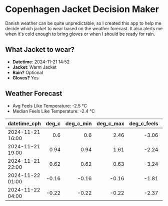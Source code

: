 
# Copenhagen Jacket Decision Maker

Danish weather can be quite unpredictable, so I created this app to help me decide which jacket to wear based on the weather forecast. 
It also alerts me when it's cold enough to bring gloves or when I should be ready for rain.

## What Jacket to wear?

- **Datetime**: 2024-11-21 14:52
- **Jacket**: Warm Jacket
- **Rain?** Optional
- **Gloves?** Yes

## Weather Forecast
- Avg Feels Like Temperature: -2.5 °C
- Median Feels Like Temperature: -2.4 °C

| datetime_cph     |   deg_c |   deg_c_min |   deg_c_max |   deg_c_feels | weather   | wind   | rain   |
|:-----------------|--------:|------------:|------------:|--------------:|:----------|:-------|:-------|
| 2024-11-21 16:00 |    0.6  |        0.6  |        2.46 |         -3.06 | Clouds    | Low    | None   |
| 2024-11-21 19:00 |    0.94 |        0.94 |        1.61 |         -2.24 | Rain      | Low    | Low    |
| 2024-11-21 22:00 |    0.62 |        0.62 |        0.63 |         -3.24 | Clouds    | Low    | None   |
| 2024-11-22 01:00 |   -0.16 |       -0.16 |       -0.16 |         -1.81 | Clouds    | Low    | None   |
| 2024-11-22 04:00 |   -0.22 |       -0.22 |       -0.22 |         -2.37 | Clouds    | Low    | None   |
        
